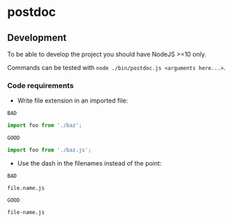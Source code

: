 # postdoc

## Development

To be able to develop the project you should have NodeJS >=10 only.

Commands can be tested with `node ./bin/postdoc.js <arguments here...>`.

### Code requirements

- Write file extension in an imported file:

`BAD`
```js
import foo from './baz';
```

`GOOD`
```js
import foo from './baz.js';
```

- Use the dash in the filenames instead of the point:

`BAD`
```
file.name.js
```

`GOOD`
```
file-name.js
```
